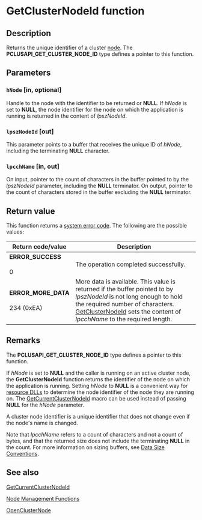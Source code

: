 # GetClusterNodeId function

## Description

Returns the unique identifier of a cluster
[node](https://learn.microsoft.com/previous-versions/windows/desktop/mscs/nodes). The **PCLUSAPI_GET_CLUSTER_NODE_ID** type defines a pointer to this function.

## Parameters

### `hNode` [in, optional]

Handle to the node with the identifier to be returned or **NULL**. If
*hNode* is set to **NULL**, the node identifier for the node on
which the application is running is returned in the content of *lpszNodeId*.

### `lpszNodeId` [out]

This parameter points to a buffer that receives the unique ID of *hNode*, including
the terminating **NULL** character.

### `lpcchName` [in, out]

On input, pointer to the count of characters in the buffer pointed to by the
*lpszNodeId* parameter, including the **NULL** terminator. On
output, pointer to the count of characters stored in the buffer excluding the **NULL**
terminator.

## Return value

This function returns a
[system error code](https://learn.microsoft.com/windows/desktop/Debug/system-error-codes). The following are the
possible values:

| Return code/value | Description |
| --- | --- |
| **ERROR_SUCCESS**<br><br>0 | The operation completed successfully. |
| **ERROR_MORE_DATA**<br><br>234 (0xEA) | More data is available. This value is returned if the buffer pointed to by *lpszNodeId* is not long enough to hold the required number of characters. [GetClusterNodeId](https://learn.microsoft.com/windows/desktop/api/clusapi/nf-clusapi-getclusternodeid) sets the content of *lpcchName* to the required length. |

## Remarks

The **PCLUSAPI_GET_CLUSTER_NODE_ID** type defines a pointer to this function.

If *hNode* is set to **NULL** and the caller is running on an
active cluster node, the **GetClusterNodeId** function
returns the identifier of the node on which the application is running. Setting *hNode*
to **NULL** is a convenient way for
[resource DLLs](https://learn.microsoft.com/previous-versions/windows/desktop/mscs/resource-dlls) to determine the node identifier of the node
they are running on. The [GetCurrentClusterNodeId](https://learn.microsoft.com/previous-versions/windows/desktop/api/clusapi/nf-clusapi-getcurrentclusternodeid)
macro can be used instead of passing **NULL** for the *hNode*
parameter.

A cluster node identifier is a unique identifier that does not change even if the node's name is changed.

Note that *lpcchName* refers to a count of characters and not a count of bytes, and
that the returned size does not include the terminating **NULL** in the count. For more information on sizing
buffers, see [Data Size Conventions](https://learn.microsoft.com/previous-versions/windows/desktop/mscs/data-size-conventions).

## See also

[GetCurrentClusterNodeId](https://learn.microsoft.com/previous-versions/windows/desktop/api/clusapi/nf-clusapi-getcurrentclusternodeid)

[Node Management Functions](https://learn.microsoft.com/previous-versions/windows/desktop/mscs/node-management-functions)

[OpenClusterNode](https://learn.microsoft.com/windows/desktop/api/clusapi/nf-clusapi-openclusternode)